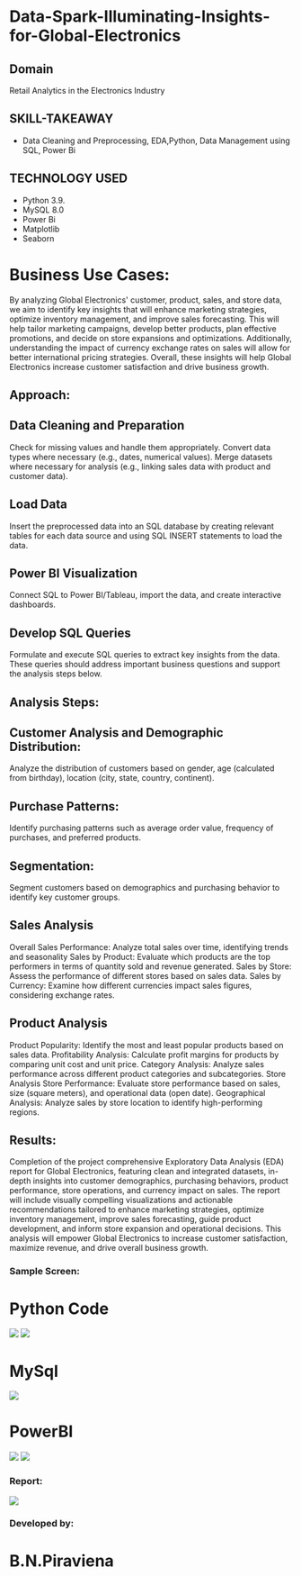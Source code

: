 # Data-Spark-Illuminating-Insights-for-Global-Electronics
## Domain
Retail Analytics in the Electronics Industry
## SKILL-TAKEAWAY
* Data Cleaning and Preprocessing, EDA,Python, Data Management using SQL, Power Bi
## TECHNOLOGY USED
* Python 3.9.
* MySQL 8.0
* Power Bi
* Matplotlib
* Seaborn
# Business Use Cases:
By analyzing Global Electronics' customer, product, sales, and store data, we aim to identify key insights that will enhance marketing strategies,
optimize inventory management, and improve sales forecasting. This will help tailor marketing campaigns, develop better products, plan effective promotions,
and decide on store expansions and optimizations. Additionally, understanding the impact of currency exchange rates on sales will allow for better international pricing strategies.
Overall, these insights will help Global Electronics increase customer satisfaction and drive business growth.
## Approach:
## Data Cleaning and Preparation
Check for missing values and handle them appropriately.
Convert data types where necessary (e.g., dates, numerical values).
Merge datasets where necessary for analysis (e.g., linking sales data with product and customer data).
## Load Data
Insert the preprocessed data into an SQL database by creating relevant tables for each data source and using SQL INSERT statements to load the data.
## Power BI Visualization
Connect SQL to Power BI/Tableau, import the data, and create interactive dashboards.
## Develop  SQL Queries
Formulate and execute SQL queries to extract key insights from the data. These queries should address important business questions and support the analysis steps below.

## Analysis Steps:
## Customer Analysis and Demographic Distribution: 
Analyze the distribution of customers based on gender, age (calculated from birthday), location (city, state, country, continent).
## Purchase Patterns: 
Identify purchasing patterns such as average order value, frequency of purchases, and preferred products.
## Segmentation: 
Segment customers based on demographics and purchasing behavior to identify key customer groups.
## Sales Analysis
Overall Sales Performance: Analyze total sales over time, identifying trends and seasonality
Sales by Product: Evaluate which products are the top performers in terms of quantity sold and revenue generated.
Sales by Store: Assess the performance of different stores based on sales data.
Sales by Currency: Examine how different currencies impact sales figures, considering exchange rates.
## Product Analysis
Product Popularity: Identify the most and least popular products based on sales data.
Profitability Analysis: Calculate profit margins for products by comparing unit cost and unit price.
Category Analysis: Analyze sales performance across different product categories and subcategories.
Store Analysis
Store Performance: Evaluate store performance based on sales, size (square meters), and operational data (open date).
Geographical Analysis: Analyze sales by store location to identify high-performing regions.

## Results: 
Completion of the project comprehensive Exploratory Data Analysis (EDA) report for Global Electronics, featuring clean and integrated datasets, in-depth insights into customer demographics, purchasing behaviors, product performance, store operations, and currency impact on sales. The report will include visually compelling visualizations and actionable recommendations tailored to enhance marketing strategies, optimize inventory management, improve sales forecasting, guide product development, and inform store expansion and operational decisions. This analysis will empower Global Electronics to increase customer satisfaction, maximize revenue, and drive overall business growth.

<h3>Sample Screen:</h3>
<h1>Python Code</h1>
<img src="https://github.com/praveenaaaron/DS_DataSpark-Illuminating-Insights-for-Global-Electronics/blob/main/screen1.png">
<img src="https://github.com/praveenaaaron/DS_DataSpark-Illuminating-Insights-for-Global-Electronics/blob/main/screen2.png">
<h1>MySql</h1>
<img src="https://github.com/praveenaaaron/DS_DataSpark-Illuminating-Insights-for-Global-Electronics/blob/main/screen3.png">
<h1>PowerBI</h1>
<img src="https://github.com/praveenaaaron/DS_DataSpark-Illuminating-Insights-for-Global-Electronics/blob/main/customer.png">
<img src="https://github.com/praveenaaaron/DS_DataSpark-Illuminating-Insights-for-Global-Electronics/blob/main/sales.png">
<h3>Report:</h3>
<img src="https://github.com/praveenaaaron/DS_DataSpark-Illuminating-Insights-for-Global-Electronics/blob/main/DataSpark.pptx">
<h3>Developed by:</h3>
<h1>B.N.Piraviena</h1>




